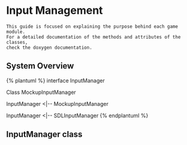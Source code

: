 # Input Management

```
This guide is focused on explaining the purpose behind each game module. 
For a detailed documentation of the methods and attributes of the classes, 
check the doxygen documentation.  
```
## System Overview

{% plantuml %}
interface InputManager

Class MockupInputManager

InputManager <|-- MockupInputManager

InputManager <|-- SDLInputManager
{% endplantuml %}

## InputManager class

